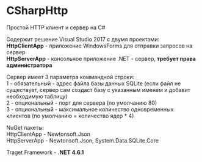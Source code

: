 # CSharpHttp
Простой HTTP клиент и сервер на C#

Содержит решение Visual Studio 2017 с двумя проектами:<br>
<b>HttpClientApp</b> - приложение WindowsForms для отправки запросов на сервер<br>
<b>HttpServerApp</b> - консольное приложение .NET - сервер, <b>требует права администратора</b><br>

Сервер имеет 3 параметра коммандной строки:<br>
1 - обязательный - адрес файла базы данных SQLite (если файл не существует, сервер сам создаст базу с указанным именем и добавит необходимую таблицу)<br>
2 - опциональный - порт для сервера (по умолчанию 80)<br>
3 - опциональный - максимальное количество одновременных клиентов (по умолчанию = количество ядер * 4)<br>

NuGet пакеты:<br>
   HttpClientApp - Newtonsoft.Json<br>
   HttpServerApp - Newtonsoft.Json, System.Data.SQLite.Core<br>
   
Traget Framework - <b>.NET 4.6.1</b><br>
